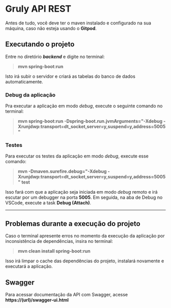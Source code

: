 # Gruly API REST

Antes de tudo, você deve ter o maven instalado e configurado na sua máquina, caso não esteja usando o **Gitpod**.

## Executando o projeto
Entre no diretório *__backend__* e digite no terminal:
> __mvn spring-boot:run__

Isto irá subir o servidor e criará as tabelas do banco de dados automaticamente.

### Debug da aplicação
Pra executar a aplicação em modo _debug_, execute o seguinte comando no terminal:
>__mvn spring-boot:run -Dspring-boot.run.jvmArguments="-Xdebug -Xrunjdwp:transport=dt_socket,server=y,suspend=y,address=5005"__

### Testes
Para executar os testes da aplicação em modo _debug_, execute esse comando:
>__mvn -Dmaven.surefire.debug="-Xdebug -Xrunjdwp:transport=dt_socket,server=y,suspend=y,address=5005" test__

Isso fará com que a aplicação seja iniciada em modo _debug_ remoto e irá escutar por um debugger na porta **5005**.
Em seguida, na aba de Debug no VSCode, execute a task **Debug (Attach)**.

---

## Problemas durante a execução do projeto

Caso o terminal apresente erros no momento da execução da aplicação por inconsistência de dependências, insira no terminal:
> __mvn clean install spring-boot:run__

Isso irá limpar o cache das dependências do projeto, instalará novamente e executará a aplicação.

## Swagger
Para acessar documentação da API com Swagger, acesse **https://(url)/swagger-ui.html**